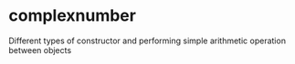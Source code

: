 # complexnumber
Different types of constructor and performing simple arithmetic operation between objects 
